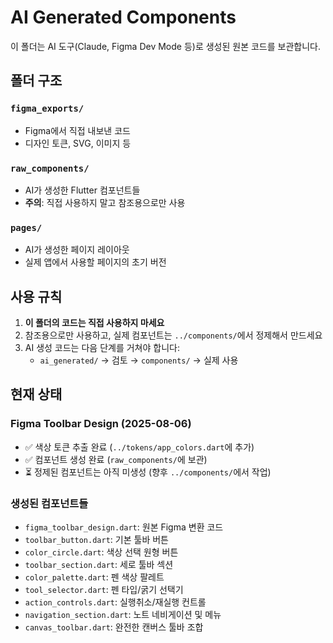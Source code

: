 # AI Generated Components

이 폴더는 AI 도구(Claude, Figma Dev Mode 등)로 생성된 원본 코드를 보관합니다.

## 폴더 구조

### `figma_exports/`
- Figma에서 직접 내보낸 코드
- 디자인 토큰, SVG, 이미지 등

### `raw_components/`
- AI가 생성한 Flutter 컴포넌트들
- **주의**: 직접 사용하지 말고 참조용으로만 사용

### `pages/`
- AI가 생성한 페이지 레이아웃
- 실제 앱에서 사용할 페이지의 초기 버전

## 사용 규칙

1. **이 폴더의 코드는 직접 사용하지 마세요**
2. 참조용으로만 사용하고, 실제 컴포넌트는 `../components/`에서 정제해서 만드세요
3. AI 생성 코드는 다음 단계를 거쳐야 합니다:
   - `ai_generated/` → 검토 → `components/` → 실제 사용

## 현재 상태

### Figma Toolbar Design (2025-08-06)
- ✅ 색상 토큰 추출 완료 (`../tokens/app_colors.dart`에 추가)
- ✅ 컴포넌트 생성 완료 (`raw_components/`에 보관)
- ⏳ 정제된 컴포넌트는 아직 미생성 (향후 `../components/`에서 작업)

### 생성된 컴포넌트들
- `figma_toolbar_design.dart`: 원본 Figma 변환 코드
- `toolbar_button.dart`: 기본 툴바 버튼
- `color_circle.dart`: 색상 선택 원형 버튼  
- `toolbar_section.dart`: 세로 툴바 섹션
- `color_palette.dart`: 펜 색상 팔레트
- `tool_selector.dart`: 펜 타입/굵기 선택기
- `action_controls.dart`: 실행취소/재실행 컨트롤
- `navigation_section.dart`: 노트 네비게이션 및 메뉴
- `canvas_toolbar.dart`: 완전한 캔버스 툴바 조합